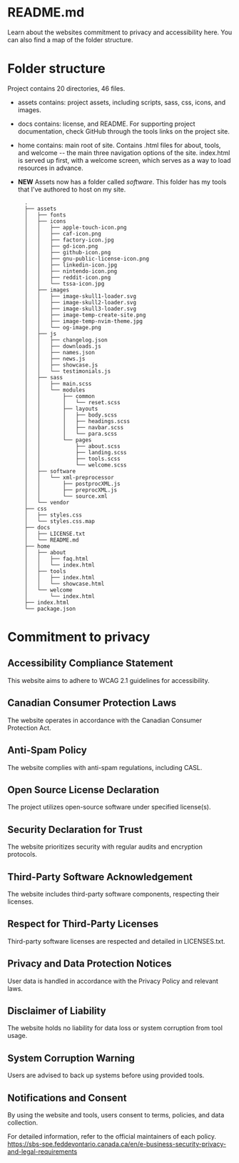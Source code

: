 # README.md
Learn about the websites commitment to privacy and accessibility here. 
You can also find a map of the folder structure.

# Folder structure
Project  contains 20 directories, 46 files.

+ assets contains: project assets, including scripts, sass, css, icons, and images.
+ docs contains: license, and README. For supporting project documentation, check GitHub through the tools links on the project site.
+ home contains: main root of site. Contains .html files for about, tools, and welcome -- the main three navigation options of the site. index.html is served up first, with a welcome screen, which serves as a way to load resources in advance.
+ **NEW** Assets now has a folder called *software*. This folder has my tools that I've authored to host on my site.

        .
        ├── assets
        │   ├── fonts
        │   ├── icons
        │   │   ├── apple-touch-icon.png
        │   │   ├── caf-icon.png
        │   │   ├── factory-icon.jpg
        │   │   ├── gd-icon.png
        │   │   ├── github-icon.png
        │   │   ├── gnu-public-license-icon.png
        │   │   ├── linkedin-icon.jpg
        │   │   ├── nintendo-icon.png
        │   │   ├── reddit-icon.png
        │   │   └── tssa-icon.jpg
        │   ├── images
        │   │   ├── image-skull1-loader.svg
        │   │   ├── image-skull2-loader.svg
        │   │   ├── image-skull3-loader.svg
        │   │   ├── image-temp-create-site.png
        │   │   ├── image-temp-nvim-theme.jpg
        │   │   └── og-image.png
        │   ├── js
        │   │   ├── changelog.json
        │   │   ├── downloads.js
        │   │   ├── names.json
        │   │   ├── news.js
        │   │   ├── showcase.js
        │   │   └── testimonials.js
        │   ├── sass
        │   │   ├── main.scss
        │   │   └── modules
        │   │       ├── common
        │   │       │   └── reset.scss
        │   │       ├── layouts
        │   │       │   ├── body.scss
        │   │       │   ├── headings.scss
        │   │       │   ├── navbar.scss
        │   │       │   └── para.scss
        │   │       └── pages
        │   │           ├── about.scss
        │   │           ├── landing.scss
        │   │           ├── tools.scss
        │   │           └── welcome.scss
        │   ├── software
        │   │   └── xml-preprocessor
        │   │       ├── postprocXML.js
        │   │       ├── preprocXML.js
        │   │       └── source.xml
        │   └── vendor
        ├── css
        │   ├── styles.css
        │   └── styles.css.map
        ├── docs
        │   ├── LICENSE.txt
        │   └── README.md
        ├── home
        │   ├── about
        │   │   ├── faq.html
        │   │   └── index.html
        │   ├── tools
        │   │   ├── index.html
        │   │   └── showcase.html
        │   └── welcome
        │       └── index.html
        ├── index.html
        └── package.json



# Commitment to privacy

## Accessibility Compliance Statement
This website aims to adhere to WCAG 2.1 guidelines for accessibility.

## Canadian Consumer Protection Laws
The website operates in accordance with the Canadian Consumer Protection Act.

## Anti-Spam Policy
The website complies with anti-spam regulations, including CASL.

## Open Source License Declaration
The project utilizes open-source software under specified license(s).

## Security Declaration for Trust
The website prioritizes security with regular audits and encryption protocols.

## Third-Party Software Acknowledgement
The website includes third-party software components, respecting their licenses.

## Respect for Third-Party Licenses
Third-party software licenses are respected and detailed in LICENSES.txt.

## Privacy and Data Protection Notices
User data is handled in accordance with the Privacy Policy and relevant laws.

## Disclaimer of Liability
The website holds no liability for data loss or system corruption from tool usage.

## System Corruption Warning
Users are advised to back up systems before using provided tools.

## Notifications and Consent
By using the website and tools, users consent to terms, policies, and data collection.

For detailed information, refer to the official maintainers of each policy.
https://sbs-spe.feddevontario.canada.ca/en/e-business-security-privacy-and-legal-requirements
